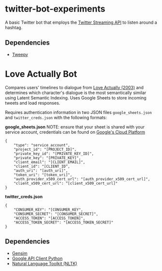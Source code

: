 # twitter-bot-experiments

A basic Twitter bot that employs the [Twitter Streaming API](https://dev.twitter.com/streaming/reference/post/statuses/filter) to listen around a hashtag.

Dependencies
------------
* [Tweepy](https://github.com/tweepy/tweepy)


Love Actually Bot
====================
Compares users' timelines to dialogue from [Love Actually (2003)](http://www.imdb.com/title/tt0314331/) and determines which character's dialogue is the most semantically similar using Latent Semantic Indexing. Uses Google Sheets to store incoming tweets and load responses.

Requires authentication information in two JSON files `google_sheets.json` and `twitter_creds.json` with the following formats:

__google_sheets.json__
NOTE: ensure that your sheet is shared with your service account, credentials can be found on [Google's Cloud Platform](https://console.cloud.google.com/apis/credentials)

	{
		"type": "service_account",
		"project_id": "[PROJECT_ID]",
		"private_key_id": "[PRIVATE_KEY_ID]",
		"private_key": "[PRIVATE_KEY]",
		"client_email": "[CLIENT_EMAIL]",
		"client_id": "[CLIENT_ID",
		"auth_uri": "[auth_uri]",
		"token_uri": "[token_uri]",
		"auth_provider_x509_cert_url": "[auth_provider_x509_cert_url]",
		"client_x509_cert_url": "[client_x509_cert_url]"
	}
__twitter_creds.json__

	{
	    "CONSUMER_KEY": "[CONSUMER_KEY",
	    "CONSUMER_SECRET": "[CONSUMER_SECRET]",
	    "ACCESS_TOKEN": "[ACCESS_TOKEN]",
	    "ACCESS_TOKEN_SECRET": "[ACCESS_TOKEN_SECRET]"
	}

Dependencies
------------
* [Gensim](https://github.com/RaRe-Technologies/gensim)
* [Google API Client Python](https://github.com/google/google-api-python-client)
* [Natural Language Toolkit (NLTK)](https://github.com/nltk/nltk)